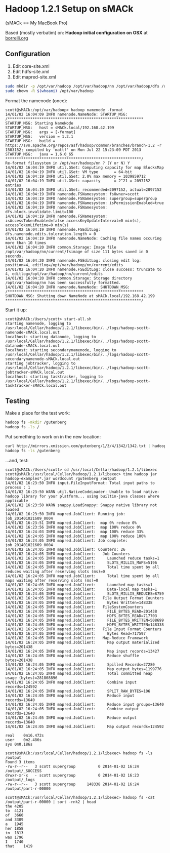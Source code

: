 # Hadoop 1.2.1 Setup on sMACk

(sMACk == My MacBook Pro)

Based (mostly verbatim) on: __Hadoop initial configuration on OSX__ at [borrelli.org](http://borrelli.org/2012/05/03/hadoop-initial-configuration/)

## Configuration

1. Edit core-site.xml
2. Edit hdfs-site.xml
3. Edit mapred-site.xml

```bash
sudo mkdir -p /opt/var/hadoop /opt/var/hadoop/nn /opt/var/hadoop/dfs /opt/var/hadoop/mapred
sudo chown -R $(whoami) /opt/var/hadoop
```

Format the namenode (once):

    scott@sMACk:/opt/var/hadoop> hadoop namenode -format
	14/01/02 16:04:09 INFO namenode.NameNode: STARTUP_MSG:
	/************************************************************
	STARTUP_MSG: Starting NameNode
	STARTUP_MSG:   host = sMACk.local/192.168.42.199
	STARTUP_MSG:   args = [-format]
	STARTUP_MSG:   version = 1.2.1
	STARTUP_MSG:   build = https://svn.apache.org/repos/asf/hadoop/common/branches/branch-1.2 -r 1503152; compiled by 'mattf' on Mon Jul 22 15:23:09 PDT 2013
	STARTUP_MSG:   java = 1.6.0_65
	************************************************************/
	Re-format filesystem in /opt/var/hadoop/nn ? (Y or N) Y
	14/01/02 16:04:19 INFO util.GSet: Computing capacity for map BlocksMap
	14/01/02 16:04:19 INFO util.GSet: VM type       = 64-bit
	14/01/02 16:04:19 INFO util.GSet: 2.0% max memory = 1039859712
	14/01/02 16:04:19 INFO util.GSet: capacity      = 2^21 = 2097152 entries
	14/01/02 16:04:19 INFO util.GSet: recommended=2097152, actual=2097152
	14/01/02 16:04:19 INFO namenode.FSNamesystem: fsOwner=scott
	14/01/02 16:04:19 INFO namenode.FSNamesystem: supergroup=supergroup
	14/01/02 16:04:19 INFO namenode.FSNamesystem: isPermissionEnabled=true
	14/01/02 16:04:19 INFO namenode.FSNamesystem: dfs.block.invalidate.limit=100
	14/01/02 16:04:19 INFO namenode.FSNamesystem: isAccessTokenEnabled=false accessKeyUpdateInterval=0 min(s), accessTokenLifetime=0 min(s)
	14/01/02 16:04:19 INFO namenode.FSEditLog: dfs.namenode.edits.toleration.length = 0
	14/01/02 16:04:19 INFO namenode.NameNode: Caching file names occuring more than 10 times
	14/01/02 16:04:20 INFO common.Storage: Image file /opt/var/hadoop/nn/current/fsimage of size 111 bytes saved in 0 seconds.
	14/01/02 16:04:20 INFO namenode.FSEditLog: closing edit log: position=4, editlog=/opt/var/hadoop/nn/current/edits
	14/01/02 16:04:20 INFO namenode.FSEditLog: close success: truncate to 4, editlog=/opt/var/hadoop/nn/current/edits
	14/01/02 16:04:20 INFO common.Storage: Storage directory /opt/var/hadoop/nn has been successfully formatted.
	14/01/02 16:04:20 INFO namenode.NameNode: SHUTDOWN_MSG:
	/************************************************************
	SHUTDOWN_MSG: Shutting down NameNode at sMACk.local/192.168.42.199
	************************************************************/

Start it up:

	scott@sMACk:/Users/scott> start-all.sh
	starting namenode, logging to /usr/local/Cellar/hadoop/1.2.1/libexec/bin/../logs/hadoop-scott-namenode-sMACk.local.out
	localhost: starting datanode, logging to /usr/local/Cellar/hadoop/1.2.1/libexec/bin/../logs/hadoop-scott-datanode-sMACk.local.out
	localhost: starting secondarynamenode, logging to /usr/local/Cellar/hadoop/1.2.1/libexec/bin/../logs/hadoop-scott-secondarynamenode-sMACk.local.out
	starting jobtracker, logging to /usr/local/Cellar/hadoop/1.2.1/libexec/bin/../logs/hadoop-scott-jobtracker-sMACk.local.out
	localhost: starting tasktracker, logging to /usr/local/Cellar/hadoop/1.2.1/libexec/bin/../logs/hadoop-scott-tasktracker-sMACk.local.out

## Testing

Make a place for the test work:

```bash
hadoop fs -mkdir /gutenberg
hadoop fs -ls /
```

Put something to work on in the new location:

```bash
curl http://mirrors.xmission.com/gutenberg/1/3/4/1342/1342.txt | hadoop fs -put - /gutenberg/1342.txt
hadoop fs -ls /gutenberg
```

...and, test:

	scott@sMACk:/Users/scott> cd /usr/local/Cellar/hadoop/1.2.1/libexec
	scott@sMACk:/usr/local/Cellar/hadoop/1.2.1/libexec> time hadoop jar hadoop-examples*.jar wordcount /gutenberg /output
	14/01/02 16:23:50 INFO input.FileInputFormat: Total input paths to process : 1
	14/01/02 16:23:50 WARN util.NativeCodeLoader: Unable to load native-hadoop library for your platform... using builtin-java classes where applicable
	14/01/02 16:23:50 WARN snappy.LoadSnappy: Snappy native library not loaded
	14/01/02 16:23:50 INFO mapred.JobClient: Running job: job_201401021609_0004
	14/01/02 16:23:51 INFO mapred.JobClient:  map 0% reduce 0%
	14/01/02 16:23:56 INFO mapred.JobClient:  map 100% reduce 0%
	14/01/02 16:24:03 INFO mapred.JobClient:  map 100% reduce 33%
	14/01/02 16:24:05 INFO mapred.JobClient:  map 100% reduce 100%
	14/01/02 16:24:05 INFO mapred.JobClient: Job complete: job_201401021609_0004
	14/01/02 16:24:05 INFO mapred.JobClient: Counters: 26
	14/01/02 16:24:05 INFO mapred.JobClient:   Job Counters
	14/01/02 16:24:05 INFO mapred.JobClient:     Launched reduce tasks=1
	14/01/02 16:24:05 INFO mapred.JobClient:     SLOTS_MILLIS_MAPS=5196
	14/01/02 16:24:05 INFO mapred.JobClient:     Total time spent by all reduces waiting after reserving slots (ms)=0
	14/01/02 16:24:05 INFO mapred.JobClient:     Total time spent by all maps waiting after reserving slots (ms)=0
	14/01/02 16:24:05 INFO mapred.JobClient:     Launched map tasks=1
	14/01/02 16:24:05 INFO mapred.JobClient:     Data-local map tasks=1
	14/01/02 16:24:05 INFO mapred.JobClient:     SLOTS_MILLIS_REDUCES=8759
	14/01/02 16:24:05 INFO mapred.JobClient:   File Output Format Counters
	14/01/02 16:24:05 INFO mapred.JobClient:     Bytes Written=148338
	14/01/02 16:24:05 INFO mapred.JobClient:   FileSystemCounters
	14/01/02 16:24:05 INFO mapred.JobClient:     FILE_BYTES_READ=201438
	14/01/02 16:24:05 INFO mapred.JobClient:     HDFS_BYTES_READ=717703
	14/01/02 16:24:05 INFO mapred.JobClient:     FILE_BYTES_WRITTEN=508699
	14/01/02 16:24:05 INFO mapred.JobClient:     HDFS_BYTES_WRITTEN=148338
	14/01/02 16:24:05 INFO mapred.JobClient:   File Input Format Counters
	14/01/02 16:24:05 INFO mapred.JobClient:     Bytes Read=717597
	14/01/02 16:24:05 INFO mapred.JobClient:   Map-Reduce Framework
	14/01/02 16:24:05 INFO mapred.JobClient:     Map output materialized bytes=201438
	14/01/02 16:24:05 INFO mapred.JobClient:     Map input records=13427
	14/01/02 16:24:05 INFO mapred.JobClient:     Reduce shuffle bytes=201438
	14/01/02 16:24:05 INFO mapred.JobClient:     Spilled Records=27280
	14/01/02 16:24:05 INFO mapred.JobClient:     Map output bytes=1199776
	14/01/02 16:24:05 INFO mapred.JobClient:     Total committed heap usage (bytes)=281808896
	14/01/02 16:24:05 INFO mapred.JobClient:     Combine input records=124592
	14/01/02 16:24:05 INFO mapred.JobClient:     SPLIT_RAW_BYTES=106
	14/01/02 16:24:05 INFO mapred.JobClient:     Reduce input records=13640
	14/01/02 16:24:05 INFO mapred.JobClient:     Reduce input groups=13640
	14/01/02 16:24:05 INFO mapred.JobClient:     Combine output records=13640
	14/01/02 16:24:05 INFO mapred.JobClient:     Reduce output records=13640
	14/01/02 16:24:05 INFO mapred.JobClient:     Map output records=124592

	real	0m16.472s
	user	0m2.486s
	sys	0m0.186s

	scott@sMACk:/usr/local/Cellar/hadoop/1.2.1/libexec> hadoop fs -ls /output
	Found 3 items
	-rw-r--r--   3 scott supergroup          0 2014-01-02 16:24 /output/_SUCCESS
	drwxr-xr-x   - scott supergroup          0 2014-01-02 16:23 /output/_logs
	-rw-r--r--   3 scott supergroup     148338 2014-01-02 16:24 /output/part-r-00000

	scott@sMACk:/usr/local/Cellar/hadoop/1.2.1/libexec> hadoop fs -cat /output/part-r-00000 | sort -rnk2 | head
	the	4205
	to	4121
	of	3660
	and	3309
	a	1945
	her	1858
	in	1813
	was	1796
	I	1740
	that	1419
